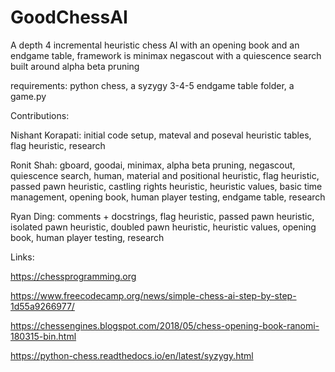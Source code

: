 # GoodChessAI
A depth 4 incremental heuristic chess AI with an opening book and an endgame table, framework is minimax negascout with a quiescence search built around alpha beta pruning

requirements: python chess, a syzygy 3-4-5 endgame table folder, a game.py


Contributions:

Nishant Korapati: initial code setup, mateval and poseval heuristic tables, flag heuristic, research

Ronit Shah: gboard, goodai, minimax, alpha beta pruning, negascout, quiescence search, human, material and positional heuristic, 
flag heuristic, passed pawn heuristic, castling rights heuristic, heuristic values, basic time management, opening book, 
human player testing, endgame table, research

Ryan Ding: comments + docstrings, flag heuristic, passed pawn heuristic, isolated pawn heuristic, doubled pawn heuristic, 
heuristic values, opening book, human player testing, research


Links:

https://chessprogramming.org

https://www.freecodecamp.org/news/simple-chess-ai-step-by-step-1d55a9266977/

https://chessengines.blogspot.com/2018/05/chess-opening-book-ranomi-180315-bin.html

https://python-chess.readthedocs.io/en/latest/syzygy.html
